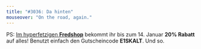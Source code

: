```yaml
---
title: "#3036: Da hinten"
mouseover: "On the road, again."
---
```


PS:
<a href="http://fred-o-mat.spreadshirt.net" title="Fredshop">Im hyperfetzigen <strong>Fredshop</strong></a> bekommt ihr bis zum 14. Januar 
<strong>20% Rabatt</strong> auf alles!
Benutzt einfach den Gutscheincode <strong>E1SKALT</strong>.
Und so.
